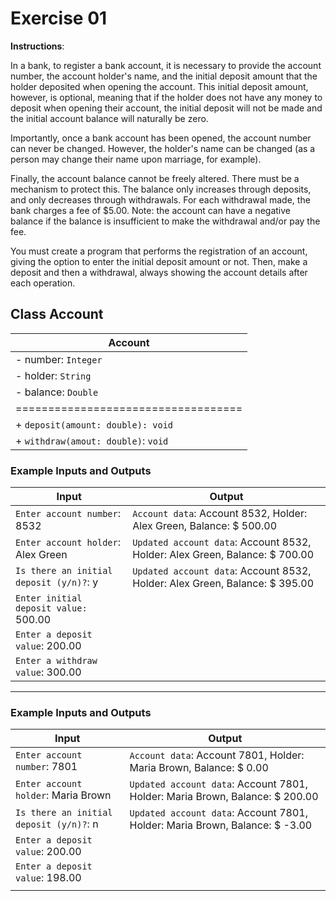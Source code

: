 # Exercise 01
**Instructions**:

In a bank, to register a bank account, it is necessary to provide the account number, the account holder's name, and the initial deposit amount that the holder deposited when opening the account. This initial deposit amount, however, is optional, meaning that if the holder does not have any money to deposit when opening their account, the initial deposit will not be made and the initial account balance will naturally be zero.

Importantly, once a bank account has been opened, the account number can never be changed. However, the holder's name can be changed (as a person may change their name upon marriage, for example).

Finally, the account balance cannot be freely altered. There must be a mechanism to protect this. The balance only increases through deposits, and only decreases through withdrawals. For each withdrawal made, the bank charges a fee of $5.00. Note: the account can have a negative balance if the balance is insufficient to make the withdrawal and/or pay the fee.

You must create a program that performs the registration of an account, giving the option to enter the initial deposit amount or not. Then, make a deposit and then a withdrawal, always showing the account details after each operation.

## Class Account

| **Account**                         |
|-------------------------------------|
| - number: `Integer`                 |
| - holder: `String`                  |
| - balance: `Double`                 |
| =================================== |
| + `deposit(amount: double): void`   |
| + `withdraw(amout: double)`: `void` |


### Example Inputs and Outputs

| **Input**                               | **Output**                                                                  |
|-----------------------------------------|-----------------------------------------------------------------------------|
| `Enter account number`: 8532            | `Account data`: Account 8532, Holder: Alex Green, Balance: $ 500.00         |
| `Enter account holder`: Alex Green      | `Updated account data`: Account 8532, Holder: Alex Green, Balance: $ 700.00 |
| `Is there an initial deposit (y/n)?`: y | `Updated account data`: Account 8532, Holder: Alex Green, Balance: $ 395.00 |
| `Enter initial deposit value:` 500.00   |                                                                             |
| `Enter a deposit value`: 200.00         |                                                                             |
| `Enter a withdraw value`: 300.00        |                                                                             |

***

### Example Inputs and Outputs

| **Input**                               | **Output**                                                                   |
|-----------------------------------------|------------------------------------------------------------------------------|
| `Enter account number`: 7801            | `Account data`: Account 7801, Holder: Maria Brown, Balance: $ 0.00           |
| `Enter account holder`: Maria Brown     | `Updated account data`: Account 7801, Holder: Maria Brown, Balance: $ 200.00 |
| `Is there an initial deposit (y/n)?`: n | `Updated account data`: Account 7801, Holder: Maria Brown, Balance: $ -3.00  |
| `Enter a deposit value`: 200.00         |                                                                              |
| `Enter a deposit value`: 198.00         |                                                                              |
|                                         |                                                                              |


